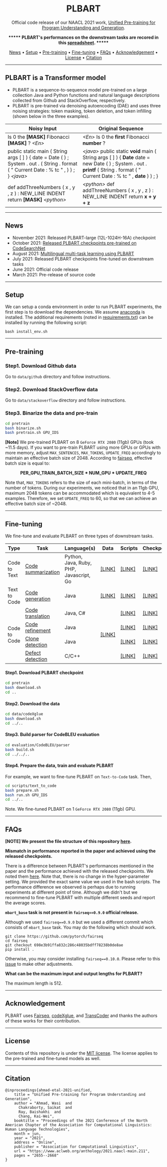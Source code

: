 <div align="center">

<h1>PLBART</h1>

Official code release of our NAACL 2021 work, [Unified Pre-training for Program Understanding and Generation](https://www.aclweb.org/anthology/2021.naacl-main.211/). 

**\*\*\*\*\* PLBART's performances on the downstream tasks are recored in this 
[spreadsheet](https://docs.google.com/spreadsheets/d/18qfy-zUgXDKcXqR9NB0HsLRdYAmMQZdVSbcJ6M3JKs8). \*\*\*\*\***

<p align="center">
  <a href="#news">News</a> •
  <a href="#setup">Setup</a> •
  <a href="#pre-training">Pre-training</a> •
  <a href="#fine-tuning">Fine-tuning</a> •
  <a href="#faqs">FAQs</a> •
  <a href="#acknowledgement">Acknowledgement</a> •
  <a href="#license">License</a> • 
  <a href="#citation">Citation</a>
</p>

</div>

______________________________________________________________________

## PLBART is a Transformer model

- PLBART is a sequence-to-sequence model pre-trained on a large collection Java and Python functions and natural 
language descriptions collected from Github and StackOverflow, respectively. 
- PLBART is pre-trained via denoising autoencoding (DAE) and uses three noising strategies: token masking, token deletion, and token infilling (shown below in the three examples).

<div align="center">

<table>
    <thead>
        <tr>
            <th>Noisy Input</th>
            <th>Original Sequence</th>
        </tr>
    </thead>
    <tbody>
        <tr>
            <td>Is 0 the <strong>[MASK]</strong> Fibonacci <strong>[MASK]</strong> ? <em>&lt;En&gt;</em></td>
            <td><em>&lt;En&gt;</em> Is 0 the <strong>first</strong> Fibonacci <strong>number</strong> ?</td>
        </tr>
        <tr>
            <td>public static main ( String args [ ] ) { date = Date ( ) ; 
            System . out . ( String . format ( " Current Date : % tc " , ) ) ; } <em>&lt;java&gt;</em></td>
            <td><em>&lt;java&gt;</em> public static <strong>void</strong> main ( String args [ ] ) { <strong>Date</strong> date = new Date ( ) ; 
            System . out . <strong>printf</strong> ( String . format ( " Current Date : % tc " , <strong>date</strong> ) ) ; }</td>
        </tr>
        <tr>
            <td>def addThreeNumbers ( x , y , z ) : NEW_LINE INDENT return <strong>[MASK]</strong> <em>&lt;python&gt;</em></td>
            <td><em>&lt;python&gt;</em> def addThreeNumbers ( x , y , z ) : NEW_LINE INDENT return <strong>x + y + z</strong></td>
        </tr>
    </tbody>
</table>

</div>

______________________________________________________________________


## News

- November 2021: Released PLBART-large (12L-1024H-16A) checkpoint
- October 2021: [Released PLBART checkpoints pre-trained on CodeSearchNet](https://github.com/wasiahmad/PLBART/blob/main/pretrain/csnet/README.md)
- August 2021: [Multilingual multi-task learning using PLBART](https://github.com/wasiahmad/PLBART/blob/main/multilingual/README.md)
- July 2021: Released PLBART checkpoints fine-tuned on downstream tasks
- June 2021: Official code release
- March 2021: Pre-release of source code

______________________________________________________________________


## Setup

We can setup a conda environment in order to run PLBART experiments, the first step is to download the dependencies. 
We assume [anaconda](https://www.anaconda.com/) is installed. The additional requirements 
(noted in [requirements.txt](https://github.com/wasiahmad/PLBART/blob/main/requirements.txt)) can be installed by 
running the following script:

```
bash install_env.sh
```

______________________________________________________________________


## Pre-training

### Step1. Download Github data

Go to `data/github` directory and follow instructions.

### Step2. Download StackOverflow data

Go to `data/stackoverflow` directory and follow instructions.

### Step3. Binarize the data and pre-train

```bash
cd pretrain
bash binarize.sh
bash pretrain.sh GPU_IDS
```

**[Note]** We pre-trained PLBART on 8 `GeForce RTX 2080` (11gb) GPUs (took ~11.5 days). If you want to pre-train PLBART 
using more GPUs or GPUs with more memory, adjust `MAX_SENTENCES`, `MAX_TOKENS`, `UPDATE_FREQ` accordingly to maintain an 
effective batch size of 2048. According to [fairseq](https://github.com/pytorch/fairseq), effective batch size is equal 
to:

<p align="center">
  <b>PER_GPU_TRAIN_BATCH_SIZE * NUM_GPU * UPDATE_FREQ</b>
</p>

Note that, `MAX_TOKENS` refers to the size of each mini-batch, in terms of the number of tokens. During our experiments,
we noticed that in an 11gb GPU, maximum 2048 tokens can be accommodated which is equivalent to 4-5 examples. Therefore,
we set `UPDATE_FREQ` to 60, so that we can achieve an effective batch size of ~2048.

______________________________________________________________________

## Fine-tuning

We fine-tune and evaluate PLBART on three types of downstream tasks.

<table>
    <thead>
        <tr>
            <th>Type</th>
            <th>Task</th>
            <th>Language(s)</th>
            <th>Data</th>
            <th>Scripts</th>
            <th>Checkpoints</th>
        </tr>
    </thead>
    <tbody>
        <tr>
            <td>Code to Text</td>
            <td><a href="https://github.com/microsoft/CodeXGLUE/tree/main/Code-Text/code-to-text" target="_blank">Code summarization</a></td>
            <td>Python, Java, Ruby, <br> PHP, Javascript, Go</td>
            <td><a href="https://drive.google.com/file/d/1m1IvGgPhDBg-SL-LajtFGTLyAJVbD0i3" target="_blank">[LINK]</a></td>
            <td><a href="https://github.com/wasiahmad/PLBART/tree/main/scripts/code_to_text">[LINK]</a></td>
            <td><a href="https://drive.google.com/drive/folders/1z_xC4-k8liAT1ir6r75sGza5BIXhzwUU" target="_blank">[LINK]</a></td>
        </tr>
        <tr>
            <td>Text to Code</td>
            <td><a href="https://github.com/microsoft/CodeXGLUE/tree/main/Text-Code/text-to-code" target="_blank">Code generation</a></td>
            <td>Java</td>
            <td><a href="https://drive.google.com/file/d/1rQjQh4Mle3yYzQbn-CRs4L1moZaAqr90" target="_blank">[LINK]</a></td>
            <td><a href="https://github.com/wasiahmad/PLBART/tree/main/scripts/text_to_code">[LINK]</a></td>
            <td><a href="https://drive.google.com/drive/folders/1Yk6YjoBELcKLFp8IyLF0-YfNQIY9NAqH" target="_blank">[LINK]</a></td>
        </tr>
        <tr>
            <td rowspan=4>Code to Code</td>
            <td><a href="https://github.com/microsoft/CodeXGLUE/tree/main/Code-Code/code-to-code-trans" target="_blank">Code translation</a></td>
            <td>Java, C#</td>
            <td rowspan=4><a href="https://drive.google.com/file/d/15jokCxFQ9BUbptMsrfj4RdH_KiNkTRP2" target="_blank">[LINK]</a></td>
            <td><a href="https://github.com/wasiahmad/PLBART/tree/main/scripts/code_to_code/translation">[LINK]</a></td>
            <td><a href="https://drive.google.com/drive/folders/1KKdBWTRjnxC70icQrCbCXuj6ahMFQlE0" target="_blank">[LINK]</a></td>
        </tr>
        <tr>
            <td><a href="https://github.com/microsoft/CodeXGLUE/tree/main/Code-Code/code-refinement" target="_blank">Code refinement</a></td>
            <td>Java</td>
            <td><a href="https://github.com/wasiahmad/PLBART/tree/main/scripts/code_to_code/refinement">[LINK]</a></td>
            <td><a href="https://drive.google.com/drive/folders/19YYUvTnZbWeY064fZ165mmS4QHOxuYnC" target="_blank">[LINK]</a></td>
        </tr>
        <tr>
            <td><a href="https://github.com/microsoft/CodeXGLUE/tree/main/Code-Code/Clone-detection-BigCloneBench" target="_blank">Clone detection</a></td>
            <td>Java</td>
            <td><a href="https://github.com/wasiahmad/PLBART/tree/main/scripts/code_to_code/clone_detection">[LINK]</a></td>
            <td><a href="https://drive.google.com/drive/folders/1bbjrvd_-etkJ1Za3fqv5Ea59vH3Wrf_1" target="_blank">[LINK]</a></td>
        </tr>
        <tr>
            <td><a href="https://github.com/microsoft/CodeXGLUE/tree/main/Code-Code/Defect-detection" target="_blank">Defect detection</a></td>
            <td>C/C++</td>
            <td><a href="https://github.com/wasiahmad/PLBART/tree/main/scripts/code_to_code/defect_prediction">[LINK]</a></td>
            <td><a href="https://drive.google.com/drive/folders/1_YtIeBY2rLH-ICU1GsK7rmmt_ocxX4bd" target="_blank">[LINK]</a></td>
        </tr>
    </tbody>
</table>

#### Step1. Download PLBART checkpoint

```bash
cd pretrain
bash download.sh
cd ..
```

#### Step2. Download the data

```bash
cd data/codeXglue
bash download.sh
cd ../..
```

#### Step3. Build parser for CodeBLEU evaluation

```bash
cd evaluation/CodeBLEU/parser
bash build.sh
cd ../../..
```

#### Step4. Prepare the data, train and evaluate PLBART

For example, we want to fine-tune PLBART on `Text-to-Code` task. Then,

```bash
cd scripts/text_to_code
bash prepare.sh
bash run.sh GPU_IDS
cd ../..
```

Note. We fine-tuned PLBART on 1 `GeForce RTX 2080` (11gb) GPU.

______________________________________________________________________

## FAQs

__[NOTE] We present the file structure of this repository [here](https://github.com/wasiahmad/PLBART/blob/main/FILEs.md).__

__Mismatch in performance reported in the paper and achieved using the released checkpoints.__

There is a difference between PLBART's performances mentioned in the paper and the performance achieved with
the released checkpoints. We noted them [here](https://docs.google.com/spreadsheets/d/18qfy-zUgXDKcXqR9NB0HsLRdYAmMQZdVSbcJ6M3JKs8/edit?usp=sharing).
Note that, there is no change in the hyper-parameter setting. We provided the exact same value we used in the bash 
scripts. The performance difference we observed is perhaps due to running experiments at different point of time. 
Although we didn't but we recommend to fine-tune PLBART with multiple different seeds and report the average scores. 

__`mbart_base` task is not present in `fairseq==0.9.0` official release.__

Although we used `fairseq==0.9.0` but we used a different commit which consists of `mbart_base` task. You may do the 
following which should work.

```
git clone https://github.com/pytorch/fairseq
cd fairseq
git checkout 698e3b91ffa832c286c48035bdff78238b0de8ae
pip install .
```

Otherwise, you may consider installing `fairseq==0.10.0`. Please refer to this [issue](https://github.com/wasiahmad/PLBART/issues/12#issuecomment-881332837) 
to make other adjustments.

__What can be the maximum input and output lengths for PLBART?__

The maximum length is 512.

______________________________________________________________________

## Acknowledgement

PLBART uses [Fairseq](https://github.com/pytorch/fairseq), [codeXglue](https://github.com/microsoft/CodeXGLUE), and [TransCoder](https://github.com/facebookresearch/TransCoder) and thanks the authors of these works for their contribution.

______________________________________________________________________

## License

Contents of this repository is under the [MIT license](https://opensource.org/licenses/MIT). The license 
applies to the pre-trained and fine-tuned models as well.

______________________________________________________________________

## Citation

```
@inproceedings{ahmad-etal-2021-unified,
    title = "Unified Pre-training for Program Understanding and Generation",
    author = "Ahmad, Wasi  and
      Chakraborty, Saikat  and
      Ray, Baishakhi  and
      Chang, Kai-Wei",
    booktitle = "Proceedings of the 2021 Conference of the North American Chapter of the Association for Computational Linguistics: Human Language Technologies",
    month = jun,
    year = "2021",
    address = "Online",
    publisher = "Association for Computational Linguistics",
    url = "https://www.aclweb.org/anthology/2021.naacl-main.211",
    pages = "2655--2668"
}
```

